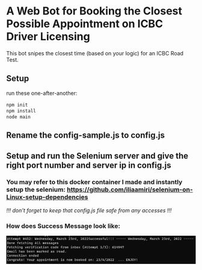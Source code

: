 # A Web Bot for Booking the Closest Possible Appointment on ICBC Driver Licensing
This bot snipes the closest time (based on your logic) for an ICBC Road Test.

## Setup
run these one-after-another:
```
npm init
npm install
node main
```

## Rename the config-sample.js to config.js 

## Setup and run the Selenium server and give the right port number and server ip in config.js

### You may refer to this docker container I made and instantly setup the selenium: https://github.com/iliaamiri/selenium-on-Linux-setup-dependencies

*!!! don't forget to keep that config.js file safe from any accesses !!!*

### How does Success Message look like:
![success message](/git_img/success-message.png)
